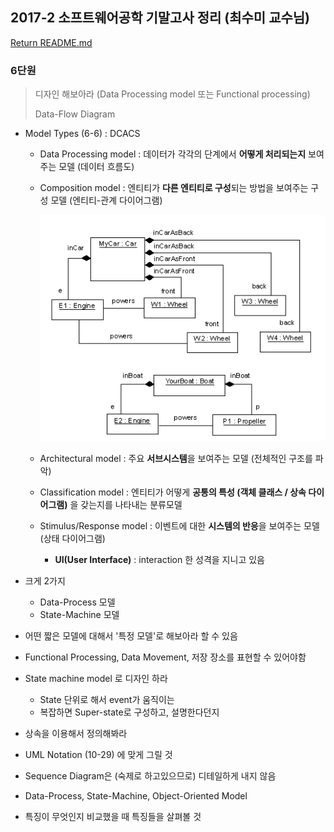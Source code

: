 ## 2017-2 소프트웨어공학 기말고사 정리 (최수미 교수님)

[Return README.md](https://github.com/antaehyeon/softwareEngineeringTP/blob/master/README.md)

### 6단원

> 디자인 해보아라 (Data Processing model 또는 Functional processing)
>
> Data-Flow Diagram

- Model Types (6-6) : DCACS

  - Data Processing model : 데이터가 각각의 단계에서 **어떻게 처리되는지** 보여주는 모델 (데이터 흐름도)

  - Composition model : 엔티티가 **다른 엔티티로 구성**되는 방법을 보여주는 구성 모델 (엔티티-관계 다이어그램)

    ![Composition Model Example](https://github.com/antaehyeon/softwareEngineeringTP/blob/master/image/Composition%20Model%20Example.png)

  - Architectural model : 주요 **서브시스템**을 보여주는 모델 (전체적인 구조를 파악)

  - Classification model : 엔티티가 어떻게 **공통의 특성 (객체 클래스 / 상속 다이어그램)** 을 갖는지를 나타내는 분류모델

  - Stimulus/Response model : 이벤트에 대한 **시스템의 반응**을 보여주는 모델 (상태 다이어그램)

    - **UI(User Interface)** : interaction 한 성격을 지니고 있음

- 크게 2가지
  - Data-Process 모델
  - State-Machine 모델

- 어떤 짧은 모델에 대해서 '특정 모델'로 해보아라 할 수 있음

- Functional Processing, Data Movement, 저장 장소를 표현할 수 있어야함



- State machine model 로 디자인 하라
  - State 단위로 해서 event가 움직이는
  - 복잡하면 Super-state로 구성하고, 설명한다던지



- 상속을 이용해서 정의해봐라
- UML Notation (10-29) 에 맞게 그릴 것
- Sequence Diagram은 (숙제로 하고있으므로) 디테일하게 내지 않음



- Data-Process, State-Machine, Object-Oriented Model
- 특징이 무엇인지 비교했을 때 특징들을 살펴볼 것
